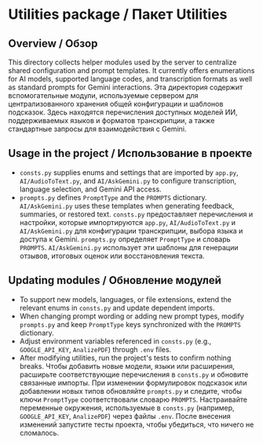 # Utilities package / Пакет Utilities

## Overview / Обзор
This directory collects helper modules used by the server to centralize shared configuration and prompt templates. It currently offers enumerations for AI models, supported language codes, and transcription formats as well as standard prompts for Gemini interactions.
Эта директория содержит вспомогательные модули, используемые сервером для централизованного хранения общей конфигурации и шаблонов подсказок. Здесь находятся перечисления доступных моделей ИИ, поддерживаемых языков и форматов транскрипции, а также стандартные запросы для взаимодействия с Gemini.

## Usage in the project / Использование в проекте
- `consts.py` supplies enums and settings that are imported by `app.py`, `AI/AudioToText.py`, and `AI/AskGemini.py` to configure transcription, language selection, and Gemini API access.
- `prompts.py` defines `PromptType` and the `PROMPTS` dictionary. `AI/AskGemini.py` uses these templates when generating feedback, summaries, or restored text.
`consts.py` предоставляет перечисления и настройки, которые импортируются `app.py`, `AI/AudioToText.py` и `AI/AskGemini.py` для конфигурации транскрипции, выбора языка и доступа к Gemini.
`prompts.py` определяет `PromptType` и словарь `PROMPTS`. `AI/AskGemini.py` использует эти шаблоны для генерации отзывов, итоговых оценок или восстановления текста.

## Updating modules / Обновление модулей
- To support new models, languages, or file extensions, extend the relevant enums in `consts.py` and update dependent imports.
- When changing prompt wording or adding new prompt types, modify `prompts.py` and keep `PromptType` keys synchronized with the `PROMPTS` dictionary.
- Adjust environment variables referenced in `consts.py` (e.g., `GOOGLE_API_KEY`, `AnalizePDF`) through `.env` files.
- After modifying utilities, run the project's tests to confirm nothing breaks.
Чтобы добавить новые модели, языки или расширения, расширьте соответствующие перечисления в `consts.py` и обновите связанные импорты.
При изменении формулировок подсказок или добавлении новых типов обновляйте `prompts.py` и следите, чтобы ключи `PromptType` соответствовали словарю `PROMPTS`.
Настраивайте переменные окружения, используемые в `consts.py` (например, `GOOGLE_API_KEY`, `AnalizePDF`) через файлы `.env`.
После внесения изменений запустите тесты проекта, чтобы убедиться, что ничего не сломалось.
